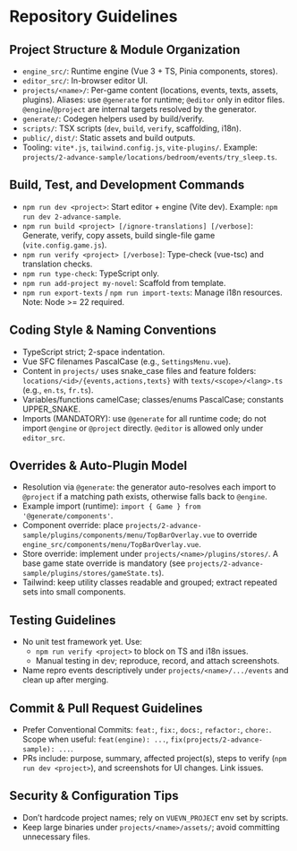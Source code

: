 # Repository Guidelines

## Project Structure & Module Organization
- `engine_src/`: Runtime engine (Vue 3 + TS, Pinia components, stores).
- `editor_src/`: In-browser editor UI.
- `projects/<name>/`: Per-game content (locations, events, texts, assets, plugins). Aliases: use `@generate` for runtime; `@editor` only in editor files. `@engine`/`@project` are internal targets resolved by the generator.
- `generate/`: Codegen helpers used by build/verify.
- `scripts/`: TSX scripts (`dev`, `build`, `verify`, scaffolding, i18n).
- `public/`, `dist/`: Static assets and build outputs.
- Tooling: `vite*.js`, `tailwind.config.js`, `vite-plugins/`.
Example: `projects/2-advance-sample/locations/bedroom/events/try_sleep.ts`.

## Build, Test, and Development Commands
- `npm run dev <project>`: Start editor + engine (Vite dev). Example: `npm run dev 2-advance-sample`.
- `npm run build <project> [/ignore-translations] [/verbose]`: Generate, verify, copy assets, build single-file game (`vite.config.game.js`).
- `npm run verify <project> [/verbose]`: Type-check (vue-tsc) and translation checks.
- `npm run type-check`: TypeScript only.
- `npm run add-project my-novel`: Scaffold from template.
- `npm run export-texts` / `npm run import-texts`: Manage i18n resources.
Note: Node >= 22 required.

## Coding Style & Naming Conventions
- TypeScript strict; 2-space indentation.
- Vue SFC filenames PascalCase (e.g., `SettingsMenu.vue`).
- Content in `projects/` uses snake_case files and feature folders: `locations/<id>/{events,actions,texts}` with `texts/<scope>/<lang>.ts` (e.g., `en.ts`, `fr.ts`).
- Variables/functions camelCase; classes/enums PascalCase; constants UPPER_SNAKE.
- Imports (MANDATORY): use `@generate` for all runtime code; do not import `@engine` or `@project` directly. `@editor` is allowed only under `editor_src`.

## Overrides & Auto-Plugin Model
- Resolution via `@generate`: the generator auto-resolves each import to `@project` if a matching path exists, otherwise falls back to `@engine`.
- Example import (runtime): `import { Game } from '@generate/components'`.
- Component override: place `projects/2-advance-sample/plugins/components/menu/TopBarOverlay.vue` to override `engine_src/components/menu/TopBarOverlay.vue`.
- Store override: implement under `projects/<name>/plugins/stores/`. A base game state override is mandatory (see `projects/2-advance-sample/plugins/stores/gameState.ts`).
- Tailwind: keep utility classes readable and grouped; extract repeated sets into small components.

## Testing Guidelines
- No unit test framework yet. Use:
  - `npm run verify <project>` to block on TS and i18n issues.
  - Manual testing in dev; reproduce, record, and attach screenshots.
- Name repro events descriptively under `projects/<name>/.../events` and clean up after merging.

## Commit & Pull Request Guidelines
- Prefer Conventional Commits: `feat:`, `fix:`, `docs:`, `refactor:`, `chore:`. Scope when useful: `feat(engine): ...`, `fix(projects/2-advance-sample): ...`.
- PRs include: purpose, summary, affected project(s), steps to verify (`npm run dev <project>`), and screenshots for UI changes. Link issues.

## Security & Configuration Tips
- Don’t hardcode project names; rely on `VUEVN_PROJECT` env set by scripts.
- Keep large binaries under `projects/<name>/assets/`; avoid committing unnecessary files.
